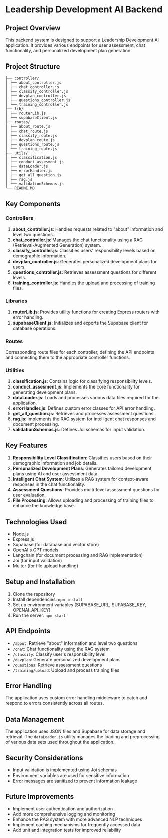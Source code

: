 # Leadership Development AI Backend

## Project Overview

This backend system is designed to support a Leadership Development AI application. It provides various endpoints for user assessment, chat functionality, and personalized development plan generation.

## Project Structure
```backend/
├── controller/
│ ├── about_controller.js
│ ├── chat_controller.js
│ ├── classify_controller.js
│ ├── devplan_controller.js
│ ├── questions_controller.js
│ └── training_controller.js
├── lib/
│ ├── routerLib.js
│ └── supabaseClient.js
├── routes/
│ ├── about_route.js
│ ├── chat_route.js
│ ├── classify_route.js
│ ├── devplan_route.js
│ ├── questions_route.js
│ └── training_route.js
├── utils/
│ ├── classification.js
│ ├── conduct_assesment.js
│ ├── dataLoader.js
│ ├── errorHandler.js
│ ├── get_all_question.js
│ ├── rag.js
│ └── validationSchemas.js
└── README.MD
```
## Key Components

### Controllers

1. **about_controller.js**: Handles requests related to "about" information and level two questions.
2. **chat_controller.js**: Manages the chat functionality using a RAG (Retrieval-Augmented Generation) system.
3. **classify_controller.js**: Classifies users' responsibility levels based on demographic information.
4. **devplan_controller.js**: Generates personalized development plans for users.
5. **questions_controller.js**: Retrieves assessment questions for different levels.
6. **training_controller.js**: Handles the upload and processing of training files.

### Libraries

1. **routerLib.js**: Provides utility functions for creating Express routers with error handling.
2. **supabaseClient.js**: Initializes and exports the Supabase client for database operations.

### Routes

Corresponding route files for each controller, defining the API endpoints and connecting them to the appropriate controller functions.

### Utilities

1. **classification.js**: Contains logic for classifying responsibility levels.
2. **conduct_assesment.js**: Implements the core functionality for generating development plans.
3. **dataLoader.js**: Loads and processes various data files required for the application.
4. **errorHandler.js**: Defines custom error classes for API error handling.
5. **get_all_question.js**: Retrieves and processes assessment questions.
6. **rag.js**: Implements the RAG system for intelligent chat responses and document processing.
7. **validationSchemas.js**: Defines Joi schemas for input validation.

## Key Features

1. **Responsibility Level Classification**: Classifies users based on their demographic information and job details.
2. **Personalized Development Plans**: Generates tailored development plans using AI and user assessment data.
3. **Intelligent Chat System**: Utilizes a RAG system for context-aware responses in the chat functionality.
4. **Assessment Questions**: Provides multi-level assessment questions for user evaluation.
5. **File Processing**: Allows uploading and processing of training files to enhance the knowledge base.

## Technologies Used

- Node.js
- Express.js
- Supabase (for database and vector store)
- OpenAI's GPT models
- Langchain (for document processing and RAG implementation)
- Joi (for input validation)
- Multer (for file upload handling)

## Setup and Installation

1. Clone the repository
2. Install dependencies: `npm install`
3. Set up environment variables (SUPABASE_URL, SUPABASE_KEY, OPENAI_API_KEY)
4. Run the server: `npm start`

## API Endpoints

- `/about`: Retrieve "about" information and level two questions
- `/chat`: Chat functionality using the RAG system
- `/classify`: Classify user's responsibility level
- `/devplan`: Generate personalized development plans
- `/questions`: Retrieve assessment questions
- `/training/upload`: Upload and process training files

## Error Handling

The application uses custom error handling middleware to catch and respond to errors consistently across all routes.

## Data Management

The application uses JSON files and Supabase for data storage and retrieval. The `dataLoader.js` utility manages the loading and preprocessing of various data sets used throughout the application.

## Security Considerations

- Input validation is implemented using Joi schemas
- Environment variables are used for sensitive information
- Error messages are sanitized to prevent information leakage

## Future Improvements

- Implement user authentication and authorization
- Add more comprehensive logging and monitoring
- Enhance the RAG system with more advanced NLP techniques
- Implement caching mechanisms for frequently accessed data
- Add unit and integration tests for improved reliability

